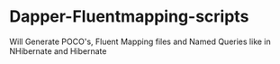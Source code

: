# Dapper-Fluentmapping-scripts
Will Generate POCO's, Fluent Mapping files and Named Queries like in NHibernate and Hibernate
